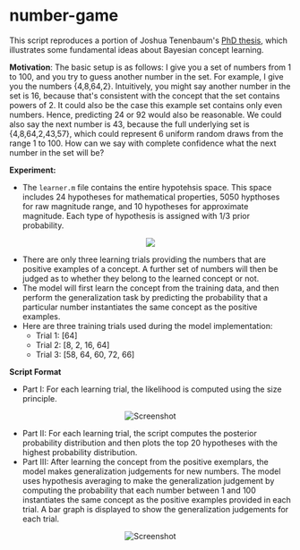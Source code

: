 # number-game
This script reproduces a portion of Joshua Tenenbaum's [PhD thesis](https://dspace.mit.edu/handle/1721.1/16714), which illustrates some fundamental ideas about Bayesian concept learning.

**Motivation**:  The basic setup is as follows: I give you a set of numbers from 1 to 100, and you try to guess another number in the set. For example, I give you the numbers {4,8,64,2}. Intuitively, you might say another number in the set is 16, because that's consistent with the concept that the set contains powers of 2. It could also be the case this example set contains only even numbers. Hence, predicting 24 or 92 would also be reasonable. We could also say the next number is 43, because the full underlying set is {4,8,64,2,43,57}, which could represent 6 uniform random draws from the range 1 to 100. How can we say with complete confidence what the next number in the set will be?

**Experiment:**
- The `learner.m` file contains the entire hypotehsis space. This space includes 24 hypotheses for mathematical properties, 5050 hypthoses for raw magnitude range, and 10 hypotheses for approximate magnitude. Each type of hypothesis is assigned with 1/3 prior probability.
<p align="center">
  <img src="https://github.com/jkovinsky/number-game/assets/108347901/c5fde537-e1ac-4857-97b5-7da73d9ba2ce">
</p>

- There are only three learning trials providing the numbers that are positive examples of a concept. A further set of numbers will then be judged as to whether they belong to the learned concept or not.
- The model will first learn the concept from the training data, and then perform the generalization task by predicting the probability that a particular number instantiates the same concept as the positive examples.
- Here are three training trials used during the model implementation:
  - Trial 1: [64]
  - Trial 2: [8, 2, 16, 64]
  - Trial 3: [58, 64, 60, 72, 66]

**Script Format**
- Part I: For each learning trial, the likelihood is computed using the size principle.
<p align="center">
    <img src="https://github.com/jkovinsky/number-game/assets/108347901/7b3a231c-e8e9-4fa2-b95e-4eb0206c722e" alt="Screenshot">
</p>

- Part II: For each learning trial, the script computes the posterior probability distribution and then plots the top 20 hypotheses with the highest probability distribution.
- Part III: After learning the concept from the positive exemplars, the model makes generalization judgements for new numbers. The model uses hypothesis averaging to make the generalization judgement by computing the probability that each number between 1 and 100 instantiates the same concept as the positive examples provided in each trial. A bar graph is displayed to show the generalization judgements for each trial.
<p align="center">
  <img src="https://github.com/jkovinsky/number-game/assets/108347901/c2182836-ab4e-45ea-a5bd-88ac888d752d"
alt="Screenshot">
</p>
